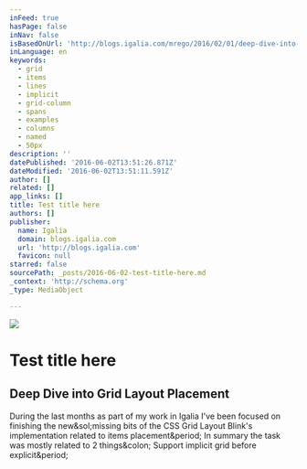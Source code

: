 ```yaml
---
inFeed: true
hasPage: false
inNav: false
isBasedOnUrl: 'http://blogs.igalia.com/mrego/2016/02/01/deep-dive-into-grid-layout-placement/'
inLanguage: en
keywords:
  - grid
  - items
  - lines
  - implicit
  - grid-column
  - spans
  - examples
  - columns
  - named
  - 50px
description: ''
datePublished: '2016-06-02T13:51:26.871Z'
dateModified: '2016-06-02T13:51:11.591Z'
author: []
related: []
app_links: []
title: Test title here
authors: []
publisher:
  name: Igalia
  domain: blogs.igalia.com
  url: 'http://blogs.igalia.com'
  favicon: null
starred: false
sourcePath: _posts/2016-06-02-test-title-here.md
_context: 'http://schema.org'
_type: MediaObject

---
```

![](https://the-grid-user-content.s3-us-west-2.amazonaws.com/bbc18b9e-11dd-4c03-872a-fe0824b9ad38.jpg)

# Test title here

<article style=""><h1>Deep Dive into Grid Layout Placement</h1><p>During the last months as part of my work in Igalia I've been focused on finishing the new&amp;sol;missing bits of the CSS Grid Layout Blink's implementation related to items placement&amp;period; In summary the task was mostly related to 2 things&amp;colon; Support implicit grid before explicit&amp;period;</p></article>